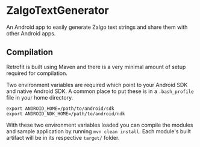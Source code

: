 ZalgoTextGenerator
==================

An Android app to easily generate Zalgo text strings and share them with other Android apps.

Compilation
-----------

Retrofit is built using Maven and there is a very minimal amount of setup required for compilation.

Two environment variables are required which point to your Android SDK and native Android SDK. A common
place to put these is in a `.bash_profile` file in your home directory.

    export ANDROID_HOME=/path/to/android/sdk
    export ANDROID_NDK_HOME=/path/to/android/ndk

With these two environment variables loaded you can compile the modules and sample application by running
`mvn clean install`. Each module's built artifact will be in its respective `target/` folder.
